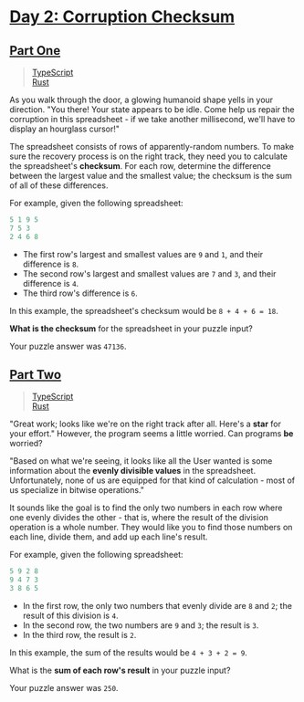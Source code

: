 # [Day 2: Corruption Checksum](https://adventofcode.com/2017/day/2)

## [Part One](https://adventofcode.com/2017/day/2#part1)

> [TypeScript](/solutions/typescript/2017/02/part_one.ts)\
> [Rust](/solutions/rust/2017/02/src/lib.rs)

As you walk through the door, a glowing humanoid shape yells in your
direction. "You there! Your state appears to be idle. Come help us repair the
corruption in this spreadsheet - if we take another millisecond, we'll have
to display an hourglass cursor!"

The spreadsheet consists of rows of apparently-random numbers. To make sure
the recovery process is on the right track, they need you to calculate the
spreadsheet's **checksum**. For each row, determine the difference between
the largest value and the smallest value; the checksum is the sum of all of
these differences.

For example, given the following spreadsheet:

```rs
5 1 9 5
7 5 3
2 4 6 8
```

- The first row's largest and smallest values are `9` and `1`, and their
  difference is `8`.
- The second row's largest and smallest values are `7` and `3`, and their
  difference is `4`.
- The third row's difference is `6`.

In this example, the spreadsheet's checksum would be `8 + 4 + 6 = 18`.

**What is the checksum** for the spreadsheet in your puzzle input?

Your puzzle answer was `47136`.

## [Part Two](https://adventofcode.com/2017/day/2#part2)

> [TypeScript](/solutions/typescript/2017/02/part_two.ts)\
> [Rust](/solutions/rust/2017/02/src/lib.rs)

"Great work; looks like we're on the right track after all. Here's a **star**
for your effort." However, the program seems a little worried. Can programs
**be** worried?

"Based on what we're seeing, it looks like all the User wanted is some
information about the **evenly divisible values** in the spreadsheet.
Unfortunately, none of us are equipped for that kind of calculation - most of
us specialize in bitwise operations."

It sounds like the goal is to find the only two numbers in each row where one
evenly divides the other - that is, where the result of the division operation
is a whole number. They would like you to find those numbers on each line,
divide them, and add up each line's result.

For example, given the following spreadsheet:

```rs
5 9 2 8
9 4 7 3
3 8 6 5
```

- In the first row, the only two numbers that evenly divide are `8` and `2`;
  the result of this division is `4`.
- In the second row, the two numbers are `9` and `3`; the result is `3`.
- In the third row, the result is `2`.

In this example, the sum of the results would be `4 + 3 + 2 = 9`.

What is the **sum of each row's result** in your puzzle input?

Your puzzle answer was `250`.
